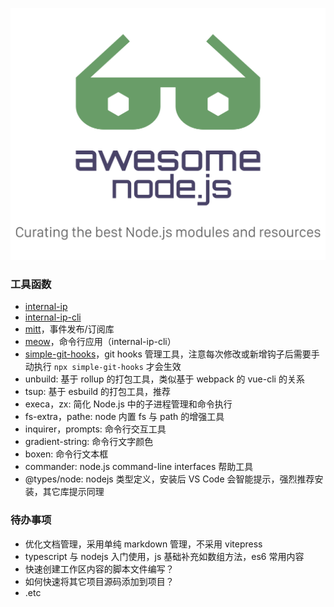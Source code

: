 ![logo](https://github.com/sindresorhus/awesome-nodejs/raw/main/media/logo.svg)

### 工具函数

- [internal-ip](https://github.com/sindresorhus/internal-ip)
- [internal-ip-cli](https://github.com/sindresorhus/internal-ip-cli)
- [mitt](https://github.com/developit/mitt)，事件发布/订阅库
- [meow](https://github.com/sindresorhus/meow)，命令行应用（internal-ip-cli）
- [simple-git-hooks](https://github1s.com/toplenboren/simple-git-hooks/tree/master)，git hooks 管理工具，注意每次修改或新增钩子后需要手动执行 `npx simple-git-hooks` 才会生效
- unbuild: 基于 rollup 的打包工具，类似基于 webpack 的 vue-cli 的关系
- tsup: 基于 esbuild 的打包工具，推荐
- execa，zx: 简化 Node.js 中的子进程管理和命令执行
- fs-extra，pathe: node 内置 fs 与 path 的增强工具
- inquirer，prompts: 命令行交互工具
- gradient-string: 命令行文字颜色
- boxen: 命令行文本框
- commander: node.js command-line interfaces 帮助工具
- @types/node: nodejs 类型定义，安装后 VS Code 会智能提示，强烈推荐安装，其它库提示同理

### 待办事项

- 优化文档管理，采用单纯 markdown 管理，不采用 vitepress
- typescript 与 nodejs 入门使用，js 基础补充如数组方法，es6 常用内容
- 快速创建工作区内容的脚本文件编写？
- 如何快速将其它项目源码添加到项目？
- .etc
